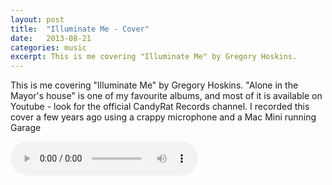 ```yaml
---
layout: post
title:  "Illuminate Me - Cover"
date:   2013-08-21 
categories: music 
excerpt: This is me covering "Illuminate Me" by Gregory Hoskins. 
---
```


This is me covering "Illuminate Me" by Gregory Hoskins. "Alone in the Mayor's house" is one of
my favourite albums, and most of it is available on Youtube - look for the official CandyRat
Records channel. I recorded this cover a few years ago using a crappy microphone and a Mac Mini
running Garage 

<p>
  <audio controls>
     <source src="https://s3.amazonaws.com/static.varoun.com/media/illuminate.mp3" type="audio/mpeg">
  </audio>
</p>

